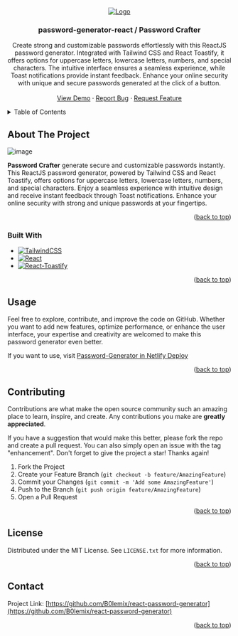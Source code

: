 <a name="readme-top"></a>

<!-- PROJECT LOGO -->
<br />
<div align="center">
  <a href="https://github.com/B0lemix/react-password-generator">
    <img src="https://github.com/B0lemix/react-password-generator/assets/109000296/e4186855-8d6e-4d1a-b930-d1d6314214dc" alt="Logo">
  </a>


<h3 align="center">password-generator-react / Password Crafter</h3>

  <p align="center">
Create strong and customizable passwords effortlessly with this ReactJS password generator. Integrated with Tailwind CSS and React Toastify, it offers options for uppercase letters, lowercase letters, numbers, and special characters. The intuitive interface ensures a seamless experience, while Toast notifications provide instant feedback. Enhance your online security with unique and secure passwords generated at the click of a button.
    <br />
    <br />
    <a href="https://password-crafter.netlify.app/">View Demo</a>
    ·
    <a href="https://github.com/B0lemix/react-password-generator/issues">Report Bug</a>
    ·
    <a href="https://github.com/B0lemix/react-password-generator/pulls">Request Feature</a>
  </p>
</div>

<!-- TABLE OF CONTENTS -->
<details>
  <summary>Table of Contents</summary>
  <ol>
 
    <li><a href="#about-the-project">About The Project</a></li>
    <li><a href="#built-with">Built With</a></li>
    <li><a href="#usage">Usage</a></li>
    <li><a href="#contributing">Contributing</a></li>
    <li><a href="#license">License</a></li>
    <li><a href="#contact">Contact</a></li>

  </ol>
</details>

<!-- ABOUT THE PROJECT -->

## About The Project


![image](https://github.com/B0lemix/react-password-generator/assets/109000296/8597bd04-8ef6-4ea1-9f0e-f501968a2b5c)

<b>Password Crafter</b> generate secure and customizable passwords instantly. This ReactJS password generator, powered by Tailwind CSS and React Toastify, offers options for uppercase letters, lowercase letters, numbers, and special characters. Enjoy a seamless experience with intuitive design and receive instant feedback through Toast notifications. Enhance your online security with strong and unique passwords at your fingertips.

<p align="right">(<a href="#readme-top">back to top</a>)</p>

### Built With

- [![TailwindCSS][Tailwind.css]][Tailwind-url]
- [![React][React.js]][React-url]
- [![React-Toastify][React-Toastify]][React-Toastify-url]

<p align="right">(<a href="#readme-top">back to top</a>)</p>

<!-- USAGE EXAMPLES -->

## Usage

Feel free to explore, contribute, and improve the code on GitHub. Whether you want to add new features, optimize performance, or enhance the user interface, your expertise and creativity are welcomed to make this password generator even better.

If you want to use, visit [Password-Generator in Netlify Deploy](https://password-crafter.netlify.app)

<p align="right">(<a href="#readme-top">back to top</a>)</p>

<!-- CONTRIBUTING -->

## Contributing

Contributions are what make the open source community such an amazing place to learn, inspire, and create. Any contributions you make are **greatly appreciated**.

If you have a suggestion that would make this better, please fork the repo and create a pull request. You can also simply open an issue with the tag "enhancement".
Don't forget to give the project a star! Thanks again!

1. Fork the Project
2. Create your Feature Branch (`git checkout -b feature/AmazingFeature`)
3. Commit your Changes (`git commit -m 'Add some AmazingFeature'`)
4. Push to the Branch (`git push origin feature/AmazingFeature`)
5. Open a Pull Request

<p align="right">(<a href="#readme-top">back to top</a>)</p>

<!-- LICENSE -->

## License

Distributed under the MIT License. See `LICENSE.txt` for more information.

<p align="right">(<a href="#readme-top">back to top</a>)</p>

<!-- CONTACT -->

## Contact

Project Link: [https://github.com/B0lemix/react-password-generator](https://github.com/B0lemix/react-password-generator)

<p align="right">(<a href="#readme-top">back to top</a>)</p>

<!-- MARKDOWN LINKS & IMAGES -->
<!-- https://www.markdownguide.org/basic-syntax/#reference-style-links -->

[contributors-shield]: https://img.shields.io/github/contributors/github_username/repo_name.svg?style=for-the-badge
[contributors-url]: https://github.com/github_username/repo_name/graphs/contributors
[forks-shield]: https://img.shields.io/github/forks/github_username/repo_name.svg?style=for-the-badge
[forks-url]: https://github.com/github_username/repo_name/network/members
[stars-shield]: https://img.shields.io/github/stars/github_username/repo_name.svg?style=for-the-badge
[stars-url]: https://github.com/github_username/repo_name/stargazers
[issues-shield]: https://img.shields.io/github/issues/github_username/repo_name.svg?style=for-the-badge
[issues-url]: https://github.com/github_username/repo_name/issues
[license-shield]: https://img.shields.io/github/license/github_username/repo_name.svg?style=for-the-badge
[license-url]: https://github.com/github_username/repo_name/blob/master/LICENSE.txt
[linkedin-shield]: https://img.shields.io/badge/-LinkedIn-black.svg?style=for-the-badge&logo=linkedin&colorB=555
[linkedin-url]: https://linkedin.com/in/linkedin_username
[product-screenshot]: https://github.com/B0lemix/react-password-generator/assets/109000296/8995cd4d-e970-4e57-97f3-64df8205c393

[Next.js]: https://img.shields.io/badge/next.js-000000?style=for-the-badge&logo=nextdotjs&logoColor=white
[Next-url]: https://nextjs.org/
[React.js]: https://img.shields.io/badge/React-20232A?style=for-the-badge&logo=react&logoColor=61DAFB
[React-url]: https://reactjs.org/
[Vue.js]: https://img.shields.io/badge/Vue.js-35495E?style=for-the-badge&logo=vuedotjs&logoColor=4FC08D
[Vue-url]: https://vuejs.org/
[Angular.io]: https://img.shields.io/badge/Angular-DD0031?style=for-the-badge&logo=angular&logoColor=white
[Angular-url]: https://angular.io/
[Svelte.dev]: https://img.shields.io/badge/Svelte-4A4A55?style=for-the-badge&logo=svelte&logoColor=FF3E00
[Svelte-url]: https://svelte.dev/
[Laravel.com]: https://img.shields.io/badge/Laravel-FF2D20?style=for-the-badge&logo=laravel&logoColor=white
[Laravel-url]: https://laravel.com
[Bootstrap.com]: https://img.shields.io/badge/Bootstrap-563D7C?style=for-the-badge&logo=bootstrap&logoColor=white
[Bootstrap-url]: https://getbootstrap.com
[JQuery.com]: https://img.shields.io/badge/jQuery-0769AD?style=for-the-badge&logo=jquery&logoColor=white
[JQuery-url]: https://jquery.com
[Tailwind.css]: https://img.shields.io/badge/Tailwind_CSS-38B2AC?style=for-the-badge&logo=tailwind-css&logoColor=white
[Tailwind-url]: https://tailwindcss.com/
[React-Toastify-url]: https://fkhadra.github.io/react-toastify/introduction
[React-Toastify]: https://github.com/fkhadra/react-toastify/workflows/React-toastify%20CI/badge.svg
